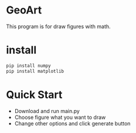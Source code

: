 # GeoArt
This program is for draw figures with math.

# install
``` python
pip install numpy
pip install matplotlib
```

# Quick Start
- Download and run main.py
- Choose figure what you want to draw
- Change other options and click generate button